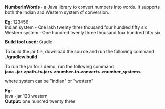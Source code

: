 <b>NumberInWords</b> - a Java library to convert numbers into words.
It supports both the Indian and Western system of conversion.

<b>Eg:</b>
123456<br>
Indian system - One lakh twenty three thousand four hundred fifty six<br>
Western system - One hundred twenty three thousand four hundred fifty six

<b>Build tool used:</b> Gradle

To build the jar file, download the source and run the following command <br>
<b>./gradlew build</b>

To run the jar for a demo, run the following command<br>
<b>java -jar \<path-to-jar\> \<number-to-convert\> \<number_system\></b>

where system can be "indian" or "western"

<b>Eg:</b><br>
java -jar <path-to-jar> 123 western<br>
<b>Output:</b> one hundred twenty three

